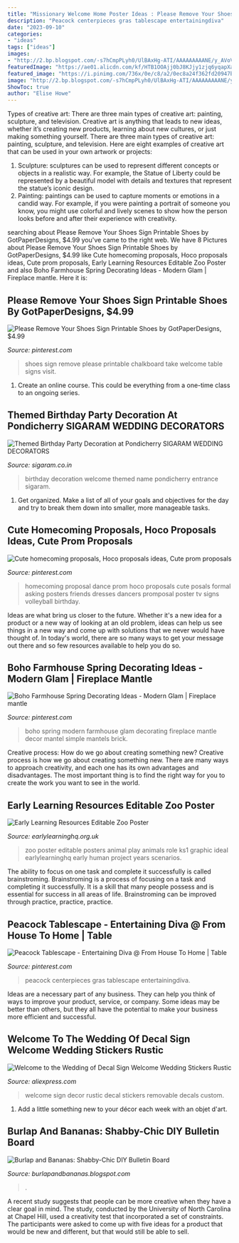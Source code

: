 ```yaml
---
title: "Missionary Welcome Home Poster Ideas : Please Remove Your Shoes Sign Printable Shoes By Gotpaperdesigns, $4.99"
description: "Peacock centerpieces gras tablescape entertainingdiva"
date: "2023-09-10"
categories:
- "ideas"
tags: ["ideas"]
images:
- "http://2.bp.blogspot.com/-s7hCmpPLyh0/UlBAxHg-ATI/AAAAAAAAANE/y_AVoVe4Y-4/s1600/IMG_1910.JPG"
featuredImage: "https://ae01.alicdn.com/kf/HTB1OOAjj0bJ8KJjy1zjq6yqapXa5/Welcome-to-the-Wedding-of-Decal-Sign-Welcome-Wedding-Stickers-Rustic-Wedding-Decor-Decals-Removable-Custom.jpg"
featured_image: "https://i.pinimg.com/736x/0e/c8/a2/0ec8a24f362fd20947b911a1d21b8dd7--chalkboard-table-chalkboard-ideas.jpg"
image: "http://2.bp.blogspot.com/-s7hCmpPLyh0/UlBAxHg-ATI/AAAAAAAAANE/y_AVoVe4Y-4/s1600/IMG_1910.JPG"
ShowToc: true
author: "Elise Howe"
---
```



Types of creative art: There are three main types of creative art: painting, sculpture, and television.
Creative art is anything that leads to new ideas, whether it’s creating new products, learning about new cultures, or just making something yourself. There are three main types of creative art: painting, sculpture, and television. Here are eight examples of creative art that can be used in your own artwork or projects: 
1. Sculpture: sculptures can be used to represent different concepts or objects in a realistic way. For example, the Statue of Liberty could be represented by a beautiful model with details and textures that represent the statue’s iconic design. 
2. Painting: paintings can be used to capture moments or emotions in a candid way. For example, if you were painting a portrait of someone you know, you might use colorful and lively scenes to show how the person looks before and after their experience with creativity. 

	

		
searching about Please Remove Your Shoes Sign Printable Shoes by GotPaperDesigns, $4.99 you've came to the right web. We have 8 Pictures about Please Remove Your Shoes Sign Printable Shoes by GotPaperDesigns, $4.99 like Cute homecoming proposals, Hoco proposals ideas, Cute prom proposals, Early Learning Resources Editable Zoo Poster and also Boho Farmhouse Spring Decorating Ideas - Modern Glam | Fireplace mantle. Here it is:
		
    
## Please Remove Your Shoes Sign Printable Shoes By GotPaperDesigns, $4.99

<img loading=lazy src="https://i.pinimg.com/736x/0e/c8/a2/0ec8a24f362fd20947b911a1d21b8dd7--chalkboard-table-chalkboard-ideas.jpg" onerror="this.onerror=null;this.src='https://tse2.mm.bing.net/th?id=OIP.KtAzoCnvvHf7h8_tkwSJiAHaHa&amp;pid=15.1';" alt="Please Remove Your Shoes Sign Printable Shoes by GotPaperDesigns, $4.99">

_Source: pinterest.com_

>shoes sign remove please printable chalkboard take welcome table signs visit. 

	

1. Create an online course. This could be everything from a one-time class to an ongoing series.

    
## Themed Birthday Party Decoration At Pondicherry SIGARAM WEDDING DECORATORS

<img loading=lazy src="http://sigaram.co.in/decorations/wp-content/uploads/sites/7/2015/07/SIGARAM-0079.jpg" onerror="this.onerror=null;this.src='https://tse1.mm.bing.net/th?id=OIP.y0jT9mbsfVgOT1mHbewBhwHaNe&amp;pid=15.1';" alt="Themed Birthday Party Decoration at Pondicherry SIGARAM WEDDING DECORATORS">

_Source: sigaram.co.in_

>birthday decoration welcome themed name pondicherry entrance sigaram. 

	

1. Get organized. Make a list of all of your goals and objectives for the day and try to break them down into smaller, more manageable tasks.

    
## Cute Homecoming Proposals, Hoco Proposals Ideas, Cute Prom Proposals

<img loading=lazy src="https://i.pinimg.com/736x/05/eb/62/05eb622a80870cf19d0964dc441d7301.jpg" onerror="this.onerror=null;this.src='https://tse4.mm.bing.net/th?id=OIP.jNGfyKMkdikcbTzhFizfsQHaJ4&amp;pid=15.1';" alt="Cute homecoming proposals, Hoco proposals ideas, Cute prom proposals">

_Source: pinterest.com_

>homecoming proposal dance prom hoco proposals cute posals formal asking posters friends dresses dancers promposal poster tv signs volleyball birthday. 

	

Ideas are what bring us closer to the future. Whether it's a new idea for a product or a new way of looking at an old problem, ideas can help us see things in a new way and come up with solutions that we never would have thought of. In today's world, there are so many ways to get your message out there and so few resources available to help you do so.

    
## Boho Farmhouse Spring Decorating Ideas - Modern Glam | Fireplace Mantle

<img loading=lazy src="https://i.pinimg.com/736x/e6/5f/0c/e65f0cf819218bb18297a98aeda4339d.jpg" onerror="this.onerror=null;this.src='https://tse4.mm.bing.net/th?id=OIP.SP1e523XLn_JXbUH9_1FxAHaLH&amp;pid=15.1';" alt="Boho Farmhouse Spring Decorating Ideas - Modern Glam | Fireplace mantle">

_Source: pinterest.com_

>boho spring modern farmhouse glam decorating fireplace mantle decor mantel simple mantels brick. 

	

Creative process: How do we go about creating something new?
Creative process is how we go about creating something new. There are many ways to approach creativity, and each one has its own advantages and disadvantages. The most important thing is to find the right way for you to create the work you want to see in the world.

    
## Early Learning Resources Editable Zoo Poster

<img loading=lazy src="https://www.earlylearninghq.org.uk/wp-content/uploads/2012/01/Zoo-poster-prev.jpg" onerror="this.onerror=null;this.src='https://tse1.mm.bing.net/th?id=OIP.1GX4rlwbxN7PM63cwy-niwAAAA&amp;pid=15.1';" alt="Early Learning Resources Editable Zoo Poster">

_Source: earlylearninghq.org.uk_

>zoo poster editable posters animal play animals role ks1 graphic ideal earlylearninghq early human project years scenarios. 

	

The ability to focus on one task and complete it successfully is called brainstroming. Brainstroming is a process of focusing on a task and completing it successfully. It is a skill that many people possess and is essential for success in all areas of life. Brainstroming can be improved through practice, practice, practice.

    
## Peacock Tablescape - Entertaining Diva @ From House To Home | Table

<img loading=lazy src="https://i.pinimg.com/736x/3b/a7/a7/3ba7a76bfb3690076eaf548219403abf.jpg" onerror="this.onerror=null;this.src='https://tse4.mm.bing.net/th?id=OIP.OL2Rk4cdqU5f_7xogOLiZQHaLH&amp;pid=15.1';" alt="Peacock Tablescape - Entertaining Diva @ From House To Home | Table">

_Source: pinterest.com_

>peacock centerpieces gras tablescape entertainingdiva. 

	

Ideas are a necessary part of any business. They can help you think of ways to improve your product, service, or company. Some ideas may be better than others, but they all have the potential to make your business more efficient and successful.

    
## Welcome To The Wedding Of Decal Sign Welcome Wedding Stickers Rustic

<img loading=lazy src="https://ae01.alicdn.com/kf/HTB1OOAjj0bJ8KJjy1zjq6yqapXa5/Welcome-to-the-Wedding-of-Decal-Sign-Welcome-Wedding-Stickers-Rustic-Wedding-Decor-Decals-Removable-Custom.jpg" onerror="this.onerror=null;this.src='https://tse4.mm.bing.net/th?id=OIP.vFyamBnfS4UQEc_Rxu4k9QHaJ3&amp;pid=15.1';" alt="Welcome to the Wedding of Decal Sign Welcome Wedding Stickers Rustic">

_Source: aliexpress.com_

>welcome sign decor rustic decal stickers removable decals custom. 

	

1. Add a little something new to your décor each week with an objet d'art.

    
## Burlap And Bananas: Shabby-Chic DIY Bulletin Board

<img loading=lazy src="http://2.bp.blogspot.com/-s7hCmpPLyh0/UlBAxHg-ATI/AAAAAAAAANE/y_AVoVe4Y-4/s1600/IMG_1910.JPG" onerror="this.onerror=null;this.src='https://tse1.mm.bing.net/th?id=OIP.K0WqkSzImxCX9a8O1-KINQHaJ6&amp;pid=15.1';" alt="Burlap and Bananas: Shabby-Chic DIY Bulletin Board">

_Source: burlapandbananas.blogspot.com_

>. 

	

A recent study suggests that people can be more creative when they have a clear goal in mind. The study, conducted by the University of North Carolina at Chapel Hill, used a creativity test that incorporated a set of constraints. The participants were asked to come up with five ideas for a product that would be new and different, but that would still be able to sell.

